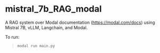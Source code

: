# mistral_7b_RAG_modal

A RAG system over Modal documentation (https://modal.com/docs) using Mistral 7B, vLLM, Langchain, and Modal.

To run:
> ```modal run main.py```
